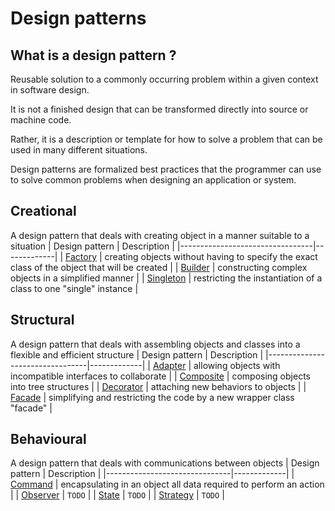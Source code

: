 # Design patterns

## What is a design pattern ?
Reusable solution to a commonly occurring problem within a given context in software design.
 
It is not a finished design that can be transformed directly into source or machine code.
 
Rather, it is a description or template for how to solve a problem that can be used in many different situations.

Design patterns are formalized best practices that the programmer can use to solve common problems when designing an application or system.

## Creational
A design pattern that deals with creating object in a manner suitable to a situation
| Design pattern                  | Description |
|---------------------------------|-------------|
| [Factory](/docs/factory.md)     | creating objects without having to specify the exact class of the object that will be created |
| [Builder](/docs/builder.md)     | constructing complex objects in a simplified manner |
| [Singleton](/docs/singleton.md) | restricting the instantiation of a class to one "single" instance |

## Structural
A design pattern that deals with assembling objects and classes into a flexible and efficient structure
| Design pattern                  | Description |
|---------------------------------|-------------|
| [Adapter](/docs/adapter.md)     | allowing objects with incompatible interfaces to collaborate |
| [Composite](/docs/composite.md) | composing objects into tree structures |
| [Decorator](/docs/decorator.md) | attaching new behaviors to objects |
| [Facade](/docs/facade.md)       | simplifying and restricting the code by a new wrapper class "facade" |

## Behavioural
A design pattern that deals with communications between objects
| Design pattern                | Description |
|-------------------------------|-------------|
| [Command](/docs/command.md)   | encapsulating in an object all data required to perform an action |
| [Observer](/docs/observer.md) | `TODO`      |
| [State](/docs/state.md)       | `TODO`      |
| [Strategy](/docs/strategy.md) | `TODO`      |
